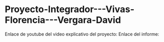 # Proyecto-Integrador---Vivas-Florencia---Vergara-David
Enlace de youtube del video explicativo del proyecto:
Enlace del informe: 
